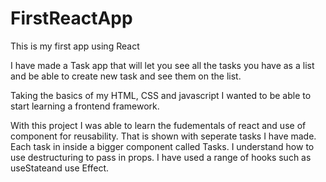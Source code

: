 # FirstReactApp
This is my first app using React 


I have made a Task app that will let you see all the tasks you have as a list and be able to create new task and see them on the list.

Taking the basics of my HTML, CSS and javascript I wanted to be able to start learning a frontend framework.

With this project I was able to learn the fudementals of react and use of component for reusability. That is shown with seperate tasks I have made. Each task in inside a bigger component called Tasks. 
I understand how to use destructuring to pass in props.
I have used a range of hooks such as useStateand use Effect.
